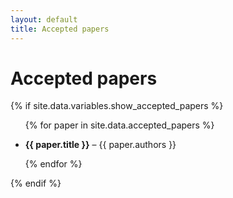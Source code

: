 ```yaml
---
layout: default
title: Accepted papers
---
```


# Accepted papers

{% if site.data.variables.show_accepted_papers %}

<ul>

{% for paper in site.data.accepted_papers %}

<li class="mt-3 mb-3"><b>{{ paper.title }}</b> – {{ paper.authors }}</li>

{% endfor %}

</ul>

{% endif %}